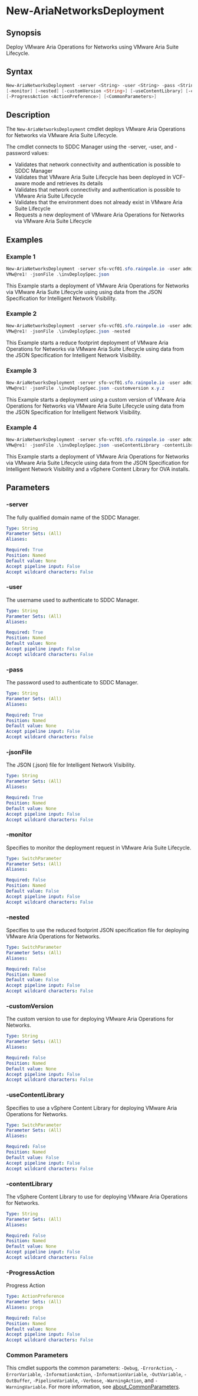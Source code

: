 # New-AriaNetworksDeployment

## Synopsis

Deploy VMware Aria Operations for Networks using VMware Aria Suite Lifecycle.

## Syntax

```powershell
New-AriaNetworksDeployment -server <String> -user <String> -pass <String> -jsonFile <String>
[-monitor] [-nested] [-customVersion <String>] [-useContentLibrary] [-contentLibrary <String>]
[-ProgressAction <ActionPreference>] [<CommonParameters>]
```

## Description

The `New-AriaNetworksDeployment` cmdlet deploys VMware Aria Operations for Networks via VMware Aria
Suite Lifecycle.

The cmdlet connects to SDDC Manager using the -server, -user, and -password values:

- Validates that network connectivity and authentication is possible to SDDC Manager
- Validates that VMware Aria Suite Lifecycle has been deployed in VCF-aware mode and retrieves its
  details
- Validates that network connectivity and authentication is possible to VMware Aria Suite Lifecycle
- Validates that the environment does not already exist in VMware Aria Suite Lifecycle
- Requests a new deployment of VMware Aria Operations for Networks via VMware Aria Suite Lifecycle

## Examples

### Example 1

```powershell
New-AriaNetworksDeployment -server sfo-vcf01.sfo.rainpole.io -user administrator@vsphere.local -pass
VMw@re1! -jsonFile .\invDeploySpec.json
```

This Example starts a deployment of VMware Aria Operations for Networks via VMware Aria Suite
Lifecycle using using data from the JSON Specification for Intelligent Network Visibility.

### Example 2

```powershell
New-AriaNetworksDeployment -server sfo-vcf01.sfo.rainpole.io -user administrator@vsphere.local -pass
VMw@re1! -jsonFile .\invDeploySpec.json -nested
```

This Example starts a reduce footprint deployment of VMware Aria Operations for Networks via VMware
Aria Suite Lifecycle using data from the JSON Specification for Intelligent Network Visibility.

### Example 3

```powershell
New-AriaNetworksDeployment -server sfo-vcf01.sfo.rainpole.io -user administrator@vsphere.local -pass
VMw@re1! -jsonFile .\invDeploySpec.json -customversion x.y.z
```

This Example starts a deployment using a custom version of VMware Aria Operations for Networks via
VMware Aria Suite Lifecycle using data from the JSON Specification for Intelligent Network
Visibility.

### Example 4

```powershell
New-AriaNetworksDeployment -server sfo-vcf01.sfo.rainpole.io -user administrator@vsphere.local -pass
VMw@re1! -jsonFile .\invDeploySpec.json -useContentLibrary -contentLibrary Operations
```

This Example starts a deployment of VMware Aria Operations for Networks via VMware Aria Suite
Lifecycle using data from the JSON Specification for Intelligent Network Visibility and a vSphere
Content Library for OVA installs.

## Parameters

### -server

The fully qualified domain name of the SDDC Manager.

```yaml
Type: String
Parameter Sets: (All)
Aliases:

Required: True
Position: Named
Default value: None
Accept pipeline input: False
Accept wildcard characters: False
```

### -user

The username used to authenticate to SDDC Manager.

```yaml
Type: String
Parameter Sets: (All)
Aliases:

Required: True
Position: Named
Default value: None
Accept pipeline input: False
Accept wildcard characters: False
```

### -pass

The password used to authenticate to SDDC Manager.

```yaml
Type: String
Parameter Sets: (All)
Aliases:

Required: True
Position: Named
Default value: None
Accept pipeline input: False
Accept wildcard characters: False
```

### -jsonFile

The JSON (.json) file for Intelligent Network Visibility.

```yaml
Type: String
Parameter Sets: (All)
Aliases:

Required: True
Position: Named
Default value: None
Accept pipeline input: False
Accept wildcard characters: False
```

### -monitor

Specifies to monitor the deployment request in VMware Aria Suite Lifecycle.

```yaml
Type: SwitchParameter
Parameter Sets: (All)
Aliases:

Required: False
Position: Named
Default value: False
Accept pipeline input: False
Accept wildcard characters: False
```

### -nested

Specifies to use the reduced footprint JSON specification file for deploying VMware Aria Operations for Networks.

```yaml
Type: SwitchParameter
Parameter Sets: (All)
Aliases:

Required: False
Position: Named
Default value: False
Accept pipeline input: False
Accept wildcard characters: False
```

### -customVersion

The custom version to use for deploying VMware Aria Operations for Networks.

```yaml
Type: String
Parameter Sets: (All)
Aliases:

Required: False
Position: Named
Default value: None
Accept pipeline input: False
Accept wildcard characters: False
```

### -useContentLibrary

Specifies to use a vSphere Content Library for deploying VMware Aria Operations for Networks.

```yaml
Type: SwitchParameter
Parameter Sets: (All)
Aliases:

Required: False
Position: Named
Default value: False
Accept pipeline input: False
Accept wildcard characters: False
```

### -contentLibrary

The vSphere Content Library to use for deploying VMware Aria Operations for Networks.

```yaml
Type: String
Parameter Sets: (All)
Aliases:

Required: False
Position: Named
Default value: None
Accept pipeline input: False
Accept wildcard characters: False
```

### -ProgressAction

Progress Action

```yaml
Type: ActionPreference
Parameter Sets: (All)
Aliases: proga

Required: False
Position: Named
Default value: None
Accept pipeline input: False
Accept wildcard characters: False
```

### Common Parameters

This cmdlet supports the common parameters: `-Debug`, `-ErrorAction`, `-ErrorVariable`, `-InformationAction`, `-InformationVariable`, `-OutVariable`, `-OutBuffer`, `-PipelineVariable`, `-Verbose`, `-WarningAction`, and `-WarningVariable`. For more information, see [about_CommonParameters](http://go.microsoft.com/fwlink/?LinkID=113216).
